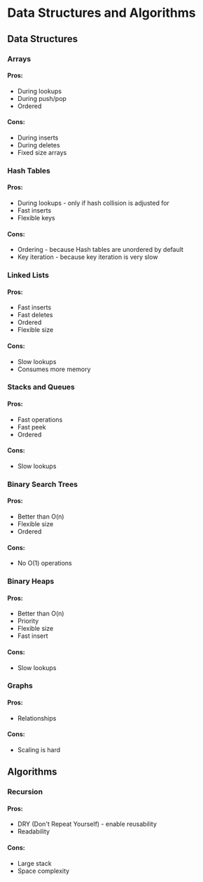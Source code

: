 # Data Structures and Algorithms

## Data Structures

### Arrays
#### Pros:
* During lookups
* During push/pop
* Ordered
#### Cons:
* During inserts
* During deletes
* Fixed size arrays

### Hash Tables
#### Pros:
* During lookups - only if hash collision is adjusted for
* Fast inserts
* Flexible keys

#### Cons:
* Ordering - because Hash tables are unordered by default
* Key iteration - because key iteration is very slow

### Linked Lists
#### Pros:
* Fast inserts
* Fast deletes
* Ordered
* Flexible size

#### Cons:
* Slow lookups
* Consumes more memory

### Stacks and Queues
#### Pros:
* Fast operations
* Fast peek
* Ordered

#### Cons:
* Slow lookups

### Binary Search Trees
#### Pros:
* Better than O(n)
* Flexible size
* Ordered

#### Cons:
* No O(1) operations

### Binary Heaps
#### Pros:
* Better than O(n)
* Priority
* Flexible size
* Fast insert

#### Cons:
* Slow lookups

### Graphs
#### Pros:
* Relationships

#### Cons:
* Scaling is hard

## Algorithms

### Recursion
#### Pros:
* DRY (Don't Repeat Yourself) - enable reusability
* Readability

#### Cons:
* Large stack
* Space complexity